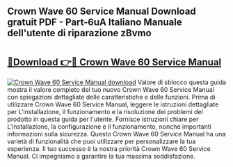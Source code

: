 ## Crown Wave 60 Service Manual Download gratuit PDF - Part-6uA Italiano Manuale dell'utente di riparazione zBvmo

# <h2><a href="http://dfbx06h.blite.top/?on=Crown+Wave+60+Service+Manual">🔗Download 👉🔴 Crown Wave 60 Service Manual</a></h2>

[![Crown Wave 60 Service Manual download](https://i.imgur.com/lujVjoI.png)](http://dfbx06h.blite.top/?on=Crown+Wave+60+Service+Manual)
Valore di sblocco questa guida mostra il valore completo del tuo nuovo Crown Wave 60 Service Manual con spiegazioni dettagliate delle caratteristiche e delle funzioni. Prima di utilizzare Crown Wave 60 Service Manual, leggere le istruzioni dettagliate per L'installazione, il funzionamento e la risoluzione dei problemi del prodotto in questa guida per l'utente. Fornisce istruzioni chiare per L'installazione, la configurazione e il funzionamento, nonché importanti informazioni sulla sicurezza. Questo Crown Wave 60 Service Manual ha una varietà di funzionalità che puoi utilizzare per personalizzare la tua esperienza. Il tuo successo è la nostra priorità Crown Wave 60 Service Manual. Ci impegniamo a garantire la tua massima soddisfazione.
